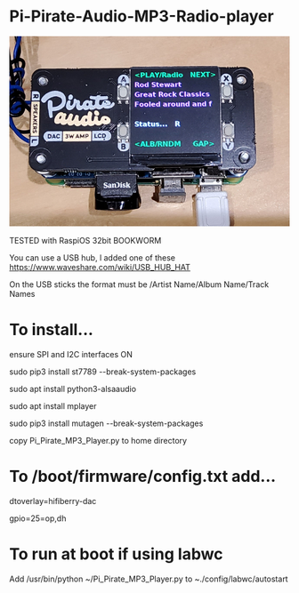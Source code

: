 # Pi-Pirate-Audio-MP3-Radio-player

![Image](image.jpg)

TESTED with RaspiOS 32bit BOOKWORM

You can use a USB hub, l added one of these https://www.waveshare.com/wiki/USB_HUB_HAT

On the USB sticks the format must be /Artist Name/Album Name/Track Names

# To install...

ensure SPI and I2C interfaces ON

sudo pip3 install st7789 --break-system-packages

sudo apt install python3-alsaaudio

sudo apt install mplayer

sudo pip3 install mutagen --break-system-packages

copy Pi_Pirate_MP3_Player.py to home directory

# To /boot/firmware/config.txt add...

dtoverlay=hifiberry-dac
 
gpio=25=op,dh

# To run at boot if using labwc

Add /usr/bin/python ~/Pi_Pirate_MP3_Player.py to ~./config/labwc/autostart
